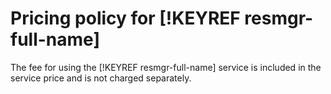 # Pricing policy for [!KEYREF resmgr-full-name]

The fee for using the [!KEYREF resmgr-full-name] service is included in the service price and is not charged separately.

